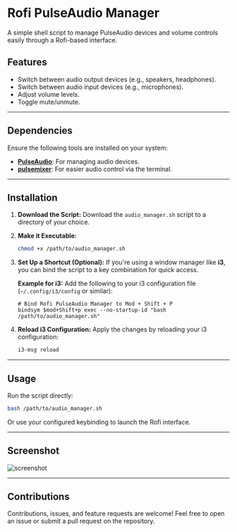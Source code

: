 # **Rofi PulseAudio Manager**

A simple shell script to manage PulseAudio devices and volume controls easily through a Rofi-based interface.

## **Features**
- Switch between audio output devices (e.g., speakers, headphones).
- Switch between audio input devices (e.g., microphones).
- Adjust volume levels.
- Toggle mute/unmute.

---

## **Dependencies**
Ensure the following tools are installed on your system:
- [**PulseAudio**](https://www.freedesktop.org/wiki/Software/PulseAudio/): For managing audio devices.
- [**pulsemixer**](https://github.com/GeorgeFilipkin/pulsemixer): For easier audio control via the terminal.

---

## **Installation**

1. **Download the Script:**
   Download the `audio_manager.sh` script to a directory of your choice.

2. **Make it Executable:**
   ```bash
   chmod +x /path/to/audio_manager.sh
   ```

3. **Set Up a Shortcut (Optional):**
   If you're using a window manager like **i3**, you can bind the script to a key combination for quick access.

   **Example for i3:**
   Add the following to your i3 configuration file (`~/.config/i3/config` or similar):
   ```plaintext
   # Bind Rofi PulseAudio Manager to Mod + Shift + P
   bindsym $mod+Shift+p exec --no-startup-id "bash /path/to/audio_manager.sh"
   ```

4. **Reload i3 Configuration:**
   Apply the changes by reloading your i3 configuration:
   ```bash
   i3-msg reload
   ```

---

## **Usage**

Run the script directly:
```bash
bash /path/to/audio_manager.sh
```

Or use your configured keybinding to launch the Rofi interface.

---

## **Screenshot**
![screenshot](gif.gif)


---

## **Contributions**
Contributions, issues, and feature requests are welcome! Feel free to open an issue or submit a pull request on the repository.
